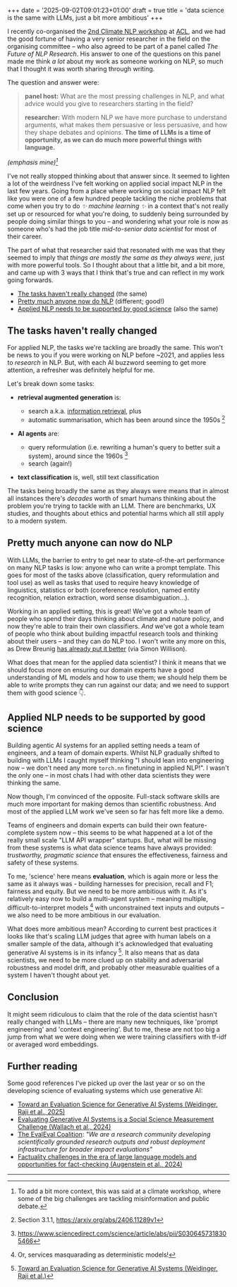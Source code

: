 +++
date = '2025-09-02T09:01:23+01:00'
draft = true
title = 'data science is the same with LLMs, just a bit more ambitious'
+++

I recently co-organised the [2nd Climate NLP workshop](https://aclanthology.org/volumes/2025.climatenlp-1/) at [ACL](https://en.wikipedia.org/wiki/Association_for_Computational_Linguistics), and we had the good fortune of having a very senior researcher in the field on the organising committee – who also agreed to be part of a panel called *The Future of NLP Research*. His answer to one of the questions on this panel made me think *a lot* about my work as someone working on NLP, so much that I thought it was worth sharing through writing.

The question and answer were:

> **panel host:** What are the most pressing challenges in NLP, and what advice would you give to researchers starting in the field?
>
> **researcher:** With modern NLP we have more purchase to understand arguments, what makes them persuasive or less persuasive, and how they shape debates and opinions. **The time of LLMs is a time of opportunity, as we can do much more powerful things with language.**

*(emphasis mine)[^1]*

I've not really stopped thinking about that answer since. It seemed to lighten a lot of the weirdness I've felt working on applied social impact NLP in the last few years. Going from a place where working on social impact NLP felt like you were one of a few hundred people tackling the niche problems that come when you try to do *✨ machine learning ✨* in a context that's not really set up or resourced for what you're doing, to suddenly being surrounded by people doing similar things to you – and wondering what your role is now as someone who's had the job title *mid-to-senior data scientist* for most of their career.

The part of what that researcher said that resonated with me was that they seemed to imply that *things are mostly the same as they always were*, just with more powerful tools. So I thought about that a little bit, and a bit more, and came up with 3 ways that I think that's true and can reflect in my work going forwards.

- [The tasks haven't really changed](#the-tasks-havent-really-changed) (the same)
- [Pretty much anyone now do NLP](#pretty-much-anyone-can-now-do-nlp) (different; good!)
- [Applied NLP needs to be supported by good science](#applied-nlp-needs-to-be-supported-by-good-science) (also the same)

## The tasks haven't really changed

For applied NLP, the tasks we're tackling are broadly the same. This won't be news to you if you were working on NLP before ~2021, and applies less to *research* in NLP. But, with each AI buzzword seeming to get more attention, a refresher was definitely helpful for me.

Let's break down some tasks:

- **retrieval augmented generation** is:
  - search a.k.a. [information retrieval](https://en.wikipedia.org/wiki/Information_retrieval), plus
  - automatic summarisation, which has been around since the 1950s [^2]

- **AI agents** are:
  - query reformulation (i.e. rewriting a human's query to better suit a system), around since the 1960s [^3]
  - search (again!)

- **text classification** is, well, still text classification

The tasks being broadly the same as they always were means that in almost all instances there's *decades* worth of smart humans thinking about the problem you're trying to tackle with an LLM. There are benchmarks, UX studies, and thoughts about ethics and potential harms which all still apply to a modern system.

## Pretty much anyone can now do NLP

With LLMs, the barrier to entry to get near to state-of-the-art performance on many NLP tasks is low: anyone who can write a prompt template. This goes for most of the tasks above (classification, query reformulation and tool use) as well as tasks that used to require heavy knowledge of linguistics, statistics or both (coreference resolution, named entity recognition, relation extraction, word sense disambiguation...).

Working in an applied setting, this is great! We've got a whole team of people who spend their days thinking about climate and nature policy, and now they're able to train their own classifiers. *And* we've got a whole team of people who think about building impactful research tools and thinking about their users – and they can do NLP too. I won't write any more on this, as Drew Breunig [has already put it better](https://www.dbreunig.com/2025/04/10/the-domain-experts-are-drivers.html) (via Simon Willison).

What does that mean for the applied data scientist? I think it means that we should focus more on ensuring our domain experts have a good understanding of ML models and how to use them; we should help them be able to write prompts they can run against our data; and we need to support them with good science 👇.

## Applied NLP needs to be supported by good science

Building agentic AI systems for an applied setting needs a team of engineers, and a team of domain experts. Whilst NLP gradually shifted to building with LLMs I caught myself thinking "I should lean into engineering now – we don't need any more `torch.nn` finetuning in applied NLP!". I wasn't the only one – in most chats I had with other data scientists they were thinking the same.

Now though, I'm convinced of the opposite. Full-stack software skills are much more important for making demos than scientific robustness. And most of the applied LLM work we've seen so far has felt more like a demo.

Teams of engineers and domain experts can build their own feature-complete system now – this seems to be what happened at a lot of the really small scale "LLM API wrapper" startups. But, what will be missing from these systems is what data science teams have always provided: *trustworthy, pragmatic science* that ensures the effectiveness, fairness and safety of these systems.

To me, 'science' here means **evaluation**, which is again more or less the same as it always was - building harnesses for precision, recall and F1; fairness and equity. But we need to be more ambitious with it. As it's relatively easy now to build a multi-agent system – meaning multiple, difficult-to-interpret models [^4] with unconstrained text inputs and outputs – we also need to be more ambitious in our evaluation.

What does more ambitious mean? According to current best practices it looks like that's scaling LLM judges that agree with human labels on a smaller sample of the data, although it's acknowledged that evaluating generative AI systems is in its infancy [^5]. It also means that as data scientists, we need to be more clued up on stability and adversarial robustness and model drift, and probably other measurable qualities of a system I haven't thought about yet.

## Conclusion

It might seem ridiculous to claim that the role of the data scientist hasn't really changed with LLMs – there are many new techniques, like 'prompt engineering' and 'context engineering'. But to me, these are not too big a jump from what we were doing when we were training classifiers with tf-idf or averaged word embeddings. 

## Further reading

Some good references I've picked up over the last year or so on the developing science of evaluating systems which use generative AI:

- [Toward an Evaluation Science for Generative AI Systems (Weidinger, Raji et al., 2025)](https://arxiv.org/abs/2503.05336)
- [Evaluating Generative AI Systems is a Social Science Measurement Challenge (Wallach et al., 2024)](https://arxiv.org/abs/2411.10939)
- [The EvalEval Coalition](https://evalevalai.com/): *"We are a research community developing scientifically grounded research outputs and robust deployment infrastructure for broader impact evaluations"*
- [Factuality challenges in the era of large language models and opportunities for fact-checking (Augenstein et al., 2024)](https://www.nature.com/articles/s42256-024-00881-z)

****

[^1]: To add a bit more context, this was said at a climate workshop, where some of the big challenges are tackling misinformation and public debate.

[^2]: Section 3.1.1, https://arxiv.org/abs/2406.11289v1

[^3]: https://www.sciencedirect.com/science/article/abs/pii/S0306457318305466

[^4]: Or, services masquarading as deterministic models!

[^5]: [Toward an Evaluation Science for Generative AI Systems (Weidinger, Raji et al.)](https://arxiv.org/abs/2503.05336)